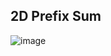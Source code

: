 ## 2D Prefix Sum
![image](https://github.com/user-attachments/assets/9fe91392-98c2-4f0f-bcae-120182b9de1f)

